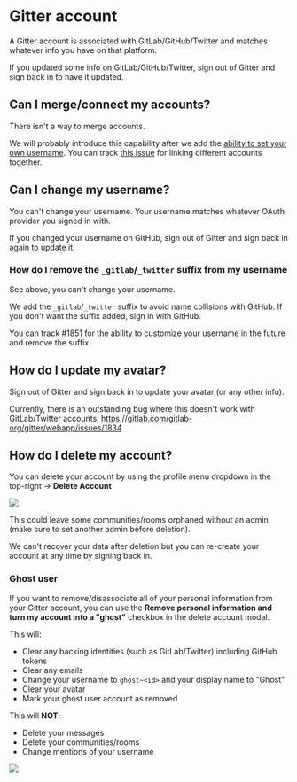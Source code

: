 # Gitter account

A Gitter account is associated with GitLab/GitHub/Twitter and matches whatever info you have on that platform.

If you updated some info on GitLab/GitHub/Twitter, sign out of Gitter and sign back in to have it updated.


## Can I merge/connect my accounts?

There isn't a way to merge accounts.

We will probably introduce this capability after we add the [ability to set your own username](https://gitlab.com/gitlab-org/gitter/webapp/-/issues/1851). You can track [this issue](https://gitlab.com/gitlab-org/gitter/webapp/-/issues/1752) for linking different accounts together.


## Can I change my username?

You can't change your username. Your username matches whatever OAuth provider you signed in with.

If you changed your username on GitHub, sign out of Gitter and sign back in again to update it.


### How do I remove the  `_gitlab`/`_twitter` suffix from my username

See above, you can't change your username.

We add the `_gitlab`/`_twitter` suffix to avoid name collisions with GitHub.
If you don't want the suffix added, sign in with GitHub.

You can track [#1851](https://gitlab.com/gitlab-org/gitter/webapp/issues/1851)
for the ability to customize your username in the future and remove the suffix.

## How do I update my avatar?

Sign out of Gitter and sign back in to update your avatar (or any other info).

Currently, there is an outstanding bug where this doesn't work with GitLab/Twitter accounts, https://gitlab.com/gitlab-org/gitter/webapp/issues/1834


## How do I delete my account?

You can delete your account by using the profile menu dropdown in the top-right -> **Delete Account**

![](https://i.imgur.com/j3Gowl7.png)

This could leave some communities/rooms orphaned without an admin (make sure to set another admin before deletion).

We can't recover your data after deletion but you can re-create your account at any time by signing back in.

### Ghost user

If you want to remove/disassociate all of your personal information from your Gitter account,
you can use the **Remove personal information and turn my account into a "ghost"** checkbox in the delete account modal.

This will:

 - Clear any backing identities (such as GitLab/Twitter) including GitHub tokens
 - Clear any emails
 - Change your username to `ghost~<id>` and your display name to "Ghost"
 - Clear your avatar
 - Mark your ghost user account as removed

This will **NOT**:

 - Delete your messages
 - Delete your communities/rooms
 - Change mentions of your username

![](https://i.imgur.com/rX3plq5.png)

